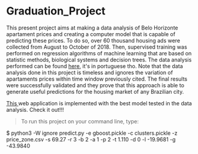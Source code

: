# Graduation_Project

This present project aims at making a data analysis of Belo Horizonte apartament prices and creating a computer model that is capable of predicting these prices. To do so, over 60 thousand housing ads were collected from August to October of 2018. Then, supervised training was performed on regression algorithms of machine learning that are based on statistic methods, biological systems and decision trees. The data analysis performed can be found <a href=https://nbviewer.jupyter.org/github/gpass0s/Graduation_Project/blob/master/data_analysis.ipynb>here</a>, it's in portuguese tho. Note that the data analysis done in this project is timeless and ignores the variation of apartaments prices within time window previously cited. The final results were successfully validated and they prove that this approach is able to generate useful predictions for the housing market of any Brazilian city.

<a href=http://www.imoprice.ga/> This </a> web application is implemented with the best model tested in the data analysis. Check it out!!!

> To run this project on your command line, type:

$ python3 -W ignore predict.py -e gboost.pickle -c clusters.pickle -z price_zone.csv -s 69.27 -r 3 -b 2  -a 1 -p 2 -t 1.110 -d 0  -l -19.9681 -g -43.9840


